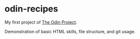 # odin-recipes

My first project of [The Odin Project](https://www.theodinproject.com/).

Demonstration of basic HTML skills, file structure, and git usage.